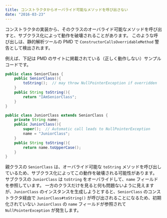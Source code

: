 ```yaml
---
title: コンストラクタからオーバライド可能なメソッドを呼び出さない
date: "2016-03-23"
---
```


コンストラクタの実装から、そのクラスのオーバライド可能なメソッドを呼び出すと、サブクラス化によって動作を破壊されることがあります。
このような呼び出しは、静的解析ツールの PMD で `ConstructorCallsOverridableMethod` 警告として検出されます。

例えば、下記は PMD のサイトに掲載されている（正しく動作しない）サンプルコードです。

```java
public class SeniorClass {
    public SeniorClass(){
        toString();  // may throw NullPointerException if overridden
    }
    public String toString(){
        return "IAmSeniorClass";
    }
}

public class JuniorClass extends SeniorClass {
    private String name;
    public JuniorClass(){
        super();  // Automatic call leads to NullPointerException
        name = "JuniorClass";
    }
    public String toString(){
        return name.toUpperCase();
    }
}
```

親クラスの `SeniorClass` は、オーバライド可能な `toString` メソッドを呼び出しているため、サブクラス化によってこの動作を破壊される可能性があります。
サブクラスの `JuniorClass` は `toString` をオーバライドして、`name` フィールドを参照しています。
一方のクラスだけを見ると何も問題ないように見えますが、`JuniorClass` のインスタンスを生成しようとすると、`SeniorClass` のコンストラクタ経由で `JuniorClass#toString()` が呼び出されることになるため、初期化されていない `JuniorClass` の `name` フィールドが参照されて `NullPointerException` が発生します。

